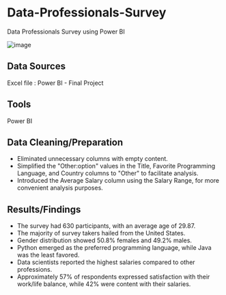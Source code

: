 # Data-Professionals-Survey
Data Professionals Survey using Power BI

![image](https://github.com/poojapatel37/Data-Professionals-Survey/assets/131294033/fab0cd52-d19c-4503-a30b-0b8ab40cf6af)


## Data Sources
Excel file : Power BI - Final Project

## Tools
Power BI

## Data Cleaning/Preparation
- Eliminated unnecessary columns with empty content.
- Simplified the "Other:option" values in the Title, Favorite Programming Language, and Country columns to "Other" to facilitate analysis.
- Introduced the Average Salary column using the Salary Range, for more convenient analysis purposes.

## Results/Findings
- The survey had 630 participants, with an average age of 29.87.
- The majority of survey takers hailed from the United States.
- Gender distribution showed 50.8% females and 49.2% males.
- Python emerged as the preferred programming language, while Java was the least favored.
- Data scientists reported the highest salaries compared to other professions.
- Approximately 57% of respondents expressed satisfaction with their work/life balance, while 42% were content with their salaries.
